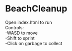 # BeachCleanup

Open index.html to run<br>
Controls:<br>
-WASD to move<br>
-Shift to sprint<br>
-Click on garbage to collect

